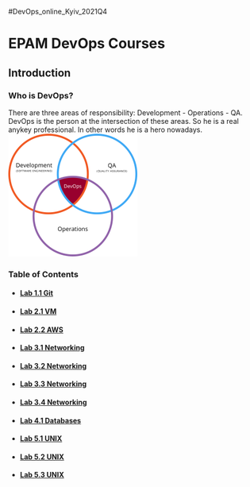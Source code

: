 #DevOps_online_Kyiv_2021Q4
<h1>EPAM DevOps Courses</h1>
<h2>Introduction</h2>
<h3>Who is DevOps?</h3>
There are three areas of responsibility: Development - Operations - QA.
DevOps is the person at the intersection of these areas.
So he is a real anykey professional. In other words he is a hero nowadays.
<img src=devops.png>
<h3>Table of Contents</h3>
<ul>
<li><h4><a href=m1/task1.1/readme.md>Lab 1.1 Git</a></h4>
<li><h4><a href=m2/task2.1/readme.md>Lab 2.1 VM</a></h4>
<li><h4><a href=m2/task2.2/readme.md>Lab 2.2 AWS</a></h4>
<li><h4><a href=m3/task3.1/readme.md>Lab 3.1 Networking</a></h4>
<li><h4><a href=m3/task3.2/readme.md>Lab 3.2 Networking</a></h4>
<li><h4><a href=m3/task3.3/readme.md>Lab 3.3 Networking</a></h4>
<li><h4><a href=m3/task3.4/readme.md>Lab 3.4 Networking</a></h4>
<li><h4><a href=m4/task4.1/readme.md>Lab 4.1 Databases</a></h4>
<li><h4><a href=m5/task5.1/readme.md>Lab 5.1 UNIX</a></h4>
<li><h4><a href=m5/task5.2/readme.md>Lab 5.2 UNIX</a></h4>
<li><h4><a href=m5/task5.3/readme.md>Lab 5.3 UNIX</a></h4>
</ul>
